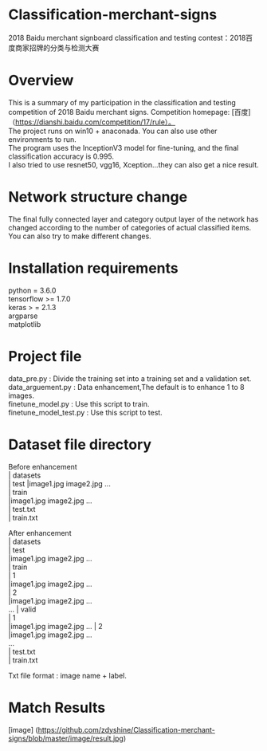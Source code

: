 # Classification-merchant-signs
2018 Baidu merchant signboard classification and testing contest：2018百度商家招牌的分类与检测大赛

# Overview
This is a summary of my participation in the classification and testing competition of 2018 Baidu merchant signs. Competition homepage: [百度]（https://dianshi.baidu.com/competition/17/rule）。  <br>
The project runs on win10 + anaconada. You can also use other environments to run. <br>
The program uses the InceptionV3 model for fine-tuning, and the final classification accuracy is 0.995. <br>
I also tried to use resnet50, vgg16, Xception...they can also get a nice result. <br>

# Network structure change
The final fully connected layer and category output layer of the network has changed according to the number of categories of actual classified items. You can also try to make different changes.

# Installation requirements
python = 3.6.0 <br>
tensorflow >= 1.7.0 <br>
keras > = 2.1.3 <br>
argparse <br>
matplotlib <br>

# Project file
data_pre.py : Divide the training set into a training set and a validation set. <br>
data_arguement.py : Data enhancement,The default is to enhance 1 to 8 images. <br>
finetune_model.py : Use this script to train. <br>
finetune_model_test.py : Use this script to test. <br>

# Dataset file directory
Before enhancement <br>
  | datasets  <br>
     | test
       |image1.jpg
        image2.jpg
        ... <br>
     | train <br>
       |image1.jpg
        image2.jpg
        ... <br>
     | test.txt <br>
     | train.txt <br>
     
After enhancement <br>
  | datasets <br>
     | test <br>
       |image1.jpg
        image2.jpg
        ... <br>
     | train <br>
       | 1   <br>
        |image1.jpg
         image2.jpg
         ... <br>
       | 2  <br>
        |image1.jpg
         image2.jpg
         ...  
       ...
     | valid <br>
       | 1  
        |image1.jpg
         image2.jpg
         ...
       | 2  <br>
        |image1.jpg
         image2.jpg
         ...  <br>
       ... <br>
     | test.txt <br>
     | train.txt <br>
     
Txt file format : image name + label.

# Match Results
[image] (https://github.com/zdyshine/Classification-merchant-signs/blob/master/image/result.jpg)
